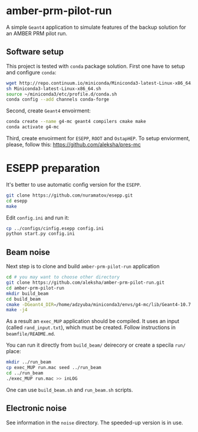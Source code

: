 # amber-prm-pilot-run

A simple `Geant4` application to simulate features of the backup solution
for an AMBER PRM pilot run.

## Software setup

This project is tested with `conda` package solution.
First one have to setup and configure `conda`:
```bash
wget http://repo.continuum.io/miniconda/Miniconda3-latest-Linux-x86_64.sh
sh Miniconda3-latest-Linux-x86_64.sh
source ~/miniconda3/etc/profile.d/conda.sh
conda config --add channels conda-forge
```

Second, create `Geant4` envoirment:
```bash
conda create --name g4-mc geant4 compilers cmake make
conda activate g4-mc
```

Third, create envoirment for `ESEPP`, `ROOT` and `OstapHEP`.
To setup enviorment, please, follow this: https://github.com/aleksha/pres-mc 

# ESEPP preparation

It's better to use automatic config version for the `ESEPP`.
```bash
git clone https://github.com/nuramatov/esepp.git
cd esepp
make
```
Edit `config.ini` and run it:
```bash
cp ../configs/cinfig.esepp config.ini
python start.py config.ini
```

## Beam noise

Next step is to clone and build `amber-prm-pilot-run` application
```bash
cd # you may want to choose other directory
git clone https://github.com/aleksha/amber-prm-pilot-run.git
cd amber-prm-pilot-run
mkdir build_beam
cd build_beam
cmake -DGeant4_DIR=/home/adzyuba/miniconda3/envs/g4-mc/lib/Geant4-10.7.1/ ../source
make -j4
```
As a result an `exec_MUP` application should be compiled.
It uses an input (called `rand_input.txt`), which must be created.
Follow instructions in `beamfile/README.md`.

You can run it directly from `build_beam/` deirecory or create a specila 
`run/` place:
```bash
mkdir ../run_beam
cp exec_MUP run.mac seed ../run_beam
cd ../run_beam
./exec_MUP run.mac >> inLOG
```
One can use `build_beam.sh` and `run_beam.sh` scripts.

## Electronic noise

See information in the `noise` directory.
The speeded-up version is in use.
